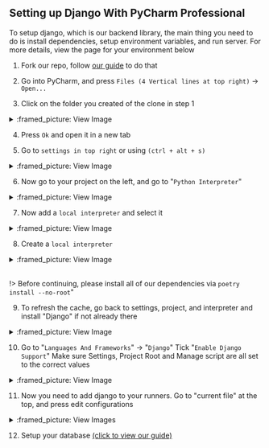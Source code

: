 ## Setting up Django With PyCharm Professional

To setup django, which is our backend library, the main thing you need to do is install dependencies, setup environment variables,
and run server. For more details, view the page for your environment below

1. Fork our repo, follow [our guide](https://github.com/TreyWW/MyFinances/wiki/Fork-the-main-repo) to do that

2. Go into PyCharm, and press `Files (4 Vertical lines at top right)` -> `Open...`

3. Click on the folder you created of the clone in step 1

<details>
<summary>:framed_picture: View Image</summary>
<img src="_assets/setup/pycharm-1-1.png" />
</details>

4. Press `Ok` and open it in a new tab

5. Go to `settings in top right` or using `(ctrl + alt + s)`

<details>
<summary>:framed_picture: View Image</summary>
<img src="_assets/setup/pycharm-2-1.png" />
</details>

6. Now go to your project on the left, and go to "`Python Interpreter`"

<details>
<summary>:framed_picture: View Image</summary>
<img src="_assets/setup/pycharm-4-1.png" /></details>

7. Now add a `local interpreter` and select it

<details>
<summary>:framed_picture: View Image</summary>
<img src="_assets/setup/pycharm-5-1.png" />
</details>

8. Create a `local interpreter`

<details>
<summary>:framed_picture: View Image</summary>
<img src="_assets/setup/pycharm-6-1.png" />
</details>

<br>

!> Before continuing, please install all of our dependencies via `poetry install --no-root`"

9. To refresh the cache, go back to settings, project, and interpreter and install "Django" if not already there

<details>
<summary>:framed_picture: View Image</summary>
<img src="_assets/setup/pycharm-6-2.png" />
</details>

10. Go to "`Languages And Frameworks`" -> "`Django`"
    Tick "`Enable Django Support`"
    Make sure Settings, Project Root and Manage script are all set to the correct values

<details>
<summary>:framed_picture: View Image</summary>
<img src="_assets/setup/pycharm-7-1.png" /></details>

11. Now you need to add django to your runners. Go to "current file" at the top, and press edit configurations

<details>
<summary>:framed_picture: View Images</summary>
<img src="_assets/setup/pycharm-8-1.png" />
<img src="_assets/setup/pycharm-8-2.png" />
</details>

12. Setup your database [(click to view our guide)](getting-setup/databases/)
